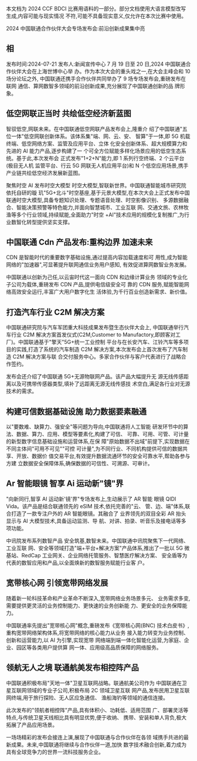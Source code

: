 本文档为 2024 CCF BDCI 比赛用语料的一部分。部分文档使用大语言模型改写生成,内容可能与现实情况 不符,可能不具备现实意义,仅允许在本次比赛中使用。

2024 中国联通合作伙伴大会专场发布会:前沿创新成果集中亮

## 相

发布时间:2024-07-21 发布人:新闻宣传中心 7 月 19 日至 20 日,2024 中国联通合作伙伴大会在上海世博中心举 办。作为本次大会的重头戏之一,在大会主峰会和 10 场分论坛之外, 中国联通还携手合作伙伴共同举办了 9 场专场发布会,重磅发布在联网 通信、算网数智多领域的前沿创新成果,充分展现了中国联通创新的品 牌形象。 

## 低空网联正当时 共绘低空经济新蓝图

智驭低空,网联未来。在中国联通低空网联产品发布会上,隆重介 绍了中国联通"五位一体"低空网联创新体系。该体系集"端、网、云、安、
智算"于一体,即 5G 机载终端、低空网络方案、监管及应用平台、立体 化安全创新体系、超大规模算力和先进的 AI 能力产品,逐步构建了一 个可全方位赋能多样化场景应用的低空生态系统。基于此,本次发布会 正式发布"1+2+N"能力,即 1 系列行空终端、2 个云平台(极目无人机 监管平台、行云 5G 网联无人机应用平台)和 N 个低空应用场景,携手 产业链共绘低空经济发展新蓝图。 

聚焦时空 AI 发布时空大模型 时空大模型,智联新世界。中国联通智能城市研究院依托自研的璇 玑"5G+北斗"时空基座,基于元景大模型,在本次大会上正式发布中国 联通时空大模型,具备专题知识处理、专题语音处理、时空影像识别、 多源数据融合、智能决策预警等特色能力,并面向智慧城市、工业互联 网、交通文旅、农林牧渔等多个行业领域,持续赋能,全面助力"时空 +AI"技术应用的规模化复制推广,为行业数智化转型提供坚实支撑。 

## 中国联通 Cdn 产品发布:重构边界 加速未来

CDN 是智能时代的重要数字基础设施,通过提高内容加载速度和可 用性,成为智能网络的"加速器",可显著提升联网通信业务用户感知, 有效促进算网数智业务发展。

中国联通以创新为己任,以云宙时代这一面向 CDN 和边缘计算业务 领域的专业化子公司为载体,重磅发布 CDN 产品,提供电信级安全可 靠的 CDN 服务,赋能智能网络高效安全运行,丰富广大用户数字化生 活体验,为千行百业创造新需求、新价值。 

## 打造汽车行业 C2M 解决方案

中国联通研究院与汽车军团重大科技成果发布暨生态伙伴大会上, 中国联通举行汽车行业 C2M 解决方案首发仪式(C2M,Customer to Manufactory,即顾客对工厂)。中国联通基于"擎天"5G+统一工业控制 平台与在长安汽车、江铃汽车等多项目的实践,打造了系统的汽车制造 C2M 解决方案,本次发布会上首次发布了汽车制造 C2M 解决方案与联 合交付服务中心。多家合作伙伴与客户代表进行了战略合作签约。

发布会还介绍了中国联通 5G+无源物联网产品。该产品大幅提升无 源无线传感距离以及可携带传感器类型,填补了远距离无源无线传感技 术空白,满足各行业对无源技术的需求。 

## 构建可信数据基础设施 助力数据要素融通

以"要数难、缺算力、强安全"等问题为导向,中国联通将人工智能 研发环节中的算法、数据、算力、应用、模型等要素化,构建了可信、 可靠、可用、可管、可计量的新型数字信息基础设施和运营体系,在保 障"原始数据不出域"前提下,实现数据在不同主体间"可用不可见""可控 可计量",为不同行业、不同机构提供可信的数据共享、开放、数据价 值交易平台,有效提升数据流通环节的安全可靠水平,帮助各参与方建 立数据安全保障体系,确保数据的可信性、可溯源、可审计。

## Ar 智能眼镜 智享 Ai 运动新"镜"界

"向新同行,智享 AI 运动新'镜'界"专场发布上,生动展示了 AR 智能 眼镜 QIDI Vida。该产品是结合联通领先的 eSIM 技术,依托完善的"云、 管、边、端"体系,联合打造了一款专注户外的 AR 智能眼镜。其融合了 业界领先的双目全彩 AR 抬头显示与 AI 大模型技术,具备运动监测、导 航、对讲、拍录、听音乐及接电话等多项功能。 

中讯院发布系列数智产品 安全筑基,数智未来。中国联通中讯院聚焦下一代网络、工业互联 网、安全等领域打造"端+平台+解决方案"产品体系,推出了一批以 5G
微基站、RedCap 工业网关、企业网络托管服务、智慧医疗解决方案、
安全盾等为代表的数智应用和产品,以全面焕新的数智服务赋能行业客 户。

## 宽带核心网 引领宽带网络发展

随着新一轮科技革命和产业革命不断深入,宽带网络业务场景多元、
业务需求多变,需要提供更灵活的业务控制能力、更快速的业务创新能 力、更安全的业务保障能力。

中国联通率先提出"宽带核心网"概念,重磅发布《宽带核心网(BNC)
技术白皮书》,重构宽带网络架构体系,将宽带网络的核心能力从业务 接入能力转变为业务控制、创新和运营能力,以 AI 为引擎,实现宽带 网络端到端一体化智能化运营,为家庭、企业、园区等各类用户提供算 网一体、应用级高品质保障的网络服务。 

## 领航无人之境 联通航美发布相控阵产品

中国联通积极布局"天地一体"卫星互联网战略。联通航美公司作为 中国联通在卫星互联网领域的专业子公司,积极布局 2C 领域卫星互联 网产品,发布民用卫星互联网终端,用于旅行探险、无人区应急通信、 渔船海钓等领域的通信连接。

此次发布的"领航者相控阵"产品,具有体积小、功耗低、适用范围 广、部署灵活等特点,与传统卫星天线相比具有明显优势,便于收纳、
携带、安装和单人背负,极大拓展了产品应用场景。

一场场精彩的发布会接连上演,展现了中国联通与合作伙伴在各领 域携手共进的最新成果。未来,中国联通将继续与合作伙伴一道,加快 数字技术融合创新,着力成为具有全球竞争力的世界一流科技服务企业。
